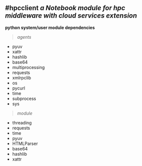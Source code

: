 #hpcclient
*a Notebook module for hpc middleware with cloud services extension*
----------------
**python system/user module dependencies**
> *agents*
> 
- pyuv
- xattr
- hashlib
- base64
- multiprocessing
- requests
- xmlrpclib
- os
- pycurl
- time
- subprocess
- sys
>

> *module*
>
- threading
- requests
- time
- pyuv 
- HTMLParser
- base64
- hashlib
- xattr
>


